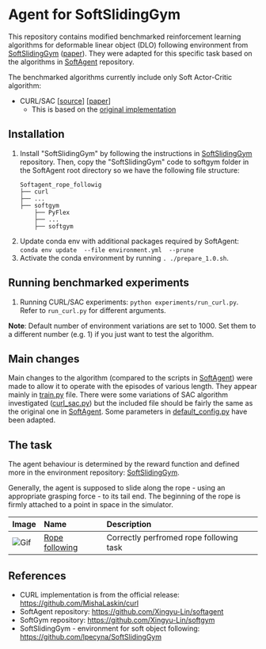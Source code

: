 # Agent for SoftSlidingGym
This repository contains modified benchmarked reinforcement learning algorithms for deformable linear object (DLO) following environment from [SoftSlidingGym](https://github.com/lpecyna/SoftSlidingGym) ([paper](https://arxiv.org/abs/2204.00117)). They were adapted for this specific task based on the algorithms in [SoftAgent](https://github.com/Xingyu-Lin/softagent) repository.

The benchmarked algorithms currently include only Soft Actor-Critic algorithm:
* CURL/SAC [[source](./curl)] [[paper](https://proceedings.icml.cc/static/paper_files/icml/2020/5951-Paper.pdf)] 
    * This is based on the [original implementation](https://github.com/MishaLaskin/curl)

## Installation 

1. Install "SoftSlidingGym" by following the instructions in [SoftSlidingGym](https://github.com/lpecyna/SoftSlidingGym) repository. Then, copy the "SoftSlidingGym" code to softgym folder in the SoftAgent root directory so we have the following file structure:
    ```
    Softagent_rope_followig
    ├── curl
    ├── ...
    ├── softgym
        ├── PyFlex
        ├── ...
        ├── softgym
    ```
2. Update conda env with additional packages required by SoftAgent: `conda env update  --file environment.yml  --prune`
3. Activate the conda environment by running `. ./prepare_1.0.sh`.

## Running benchmarked experiments

1. Running CURL/SAC experiments: `python experiments/run_curl.py`. Refer to `run_curl.py` for different arguments.

**Note**: Default number of environment variations are set to 1000. Set them to a different number (e.g. 1) if you just want to test the algorithm.

## Main changes

Main changes to the algorithm (compared to the scripts in [SoftAgent](https://github.com/Xingyu-Lin/softagent)) were made to allow it to operate with the episodes of various length. They appear mainly in [train.py](./curl/train.py) file. There were some variations of SAC algorithm investigated ([curl_sac.py](./curl/curl_sac.py)) but the included file should be fairly the same as the original one in [SoftAgent](https://github.com/Xingyu-Lin/softagent). Some parameters in [default_config.py](./curl/default_config.py) have been adapted.

## The task

The agent behaviour is determined by the reward function and defined more in the environment repository: [SoftSlidingGym](https://github.com/lpecyna/SoftSlidingGym).

Generally, the agent is supposed to slide along the rope - using an appropriate grasping force - to its tail end. The beginning of the rope is firmly attached to a point in space in the simulator.

| Image                                    | Name                                                                                               | Description                             |
|------------------------------------------|:---------------------------------------------------------------------------------------------------|:----------------------------------------|
| ![Gif](./examples/Reach_end_hold.gif) | [Rope following](https://github.com/lpecyna/SoftSlidingGym/blob/master/softgym/envs/rope_follow.py) | Correctly perfromed rope following task |


## References
- CURL implementation is from the official release: https://github.com/MishaLaskin/curl
- SoftAgent repository: https://github.com/Xingyu-Lin/softagent
- SoftGym repository: https://github.com/Xingyu-Lin/softgym
- SoftSlidingGym - environment for soft object following: https://github.com/lpecyna/SoftSlidingGym
